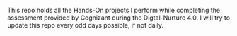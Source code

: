 This repo holds all the Hands-On projects I perform while completing the assessment provided by Cognizant during the Digtal-Nurture 4.0.
I will try to update this repo every odd days possible, if not daily.
